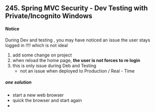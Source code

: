 ## 245. Spring MVC Security - Dev Testing with Private/Incognito Windows

#### Notice 
During Dev and testing , you may have noticed an issue 
the user stays logged in !!!!
which is not ideal 

1. add some change on project 
2. when reload the home page, **the user is not forces to re login** 
3. this is only issue during Deb and Testing 
   * not an issue when deployed to Production / Real - Time

##### one solution 
* start a new web browser  
* quick the browser and start again 
* 
